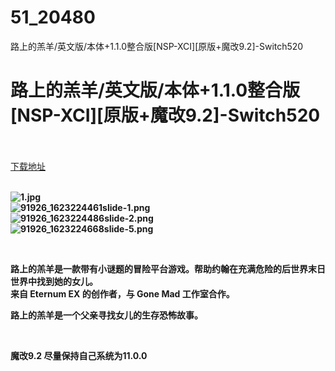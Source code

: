 # 51_20480
路上的羔羊/英文版/本体+1.1.0整合版[NSP-XCI][原版+魔改9.2]-Switch520
# 路上的羔羊/英文版/本体+1.1.0整合版[NSP-XCI][原版+魔改9.2]-Switch520
 <br/></br>
[下载地址](https://www.switch520.cc/article/20480 "下载地址")
<br/></br>

<p><strong><img title="1.jpg" src="https://www.switch520.cc/muke_img/2021_07_23_5039d952f4d39.jpg" alt="1.jpg"></strong><br>
<strong><img title="91926_1623224461slide-1.png" src="https://www.switch520.cc/muke_img/2021_07_23_28edfc373b7b7.png" alt="91926_1623224461slide-1.png"></strong><br>
<strong><img title="91926_1623224486slide-2.png" src="https://www.switch520.cc/muke_img/2021_07_23_8b6eb956d11b2.png" alt="91926_1623224486slide-2.png"></strong><br>
<strong><img title="91926_1623224668slide-5.png" src="https://www.switch520.cc/muke_img/2021_07_23_72cf1342b8530.png" alt="91926_1623224668slide-5.png">&nbsp;</strong></p>
<p>&nbsp;</p>
<p><strong>路上的羔羊是一款带有小谜题的冒险平台游戏。帮助约翰在充满危险的后世界末日世界中找到她的女儿。</strong><br>
<strong>来自 Eternum EX 的创作者，与 Gone Mad 工作室合作。</strong></p>
<p><strong>路上的羔羊是一个父亲寻找女儿的生存恐怖故事。</strong></p>
<p>&nbsp;</p>
<p><strong>魔改9.2 尽量保持自己系统为11.0.0</strong></p>

